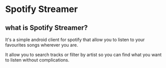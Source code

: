 Spotify Streamer
================

## what is Spotify Streamer?
It's a simple android client for spotify that allow you to listen to your favourites songs wherever you are.

It allow you to search tracks or filter by artist so you can find what you want to listen without complications.
